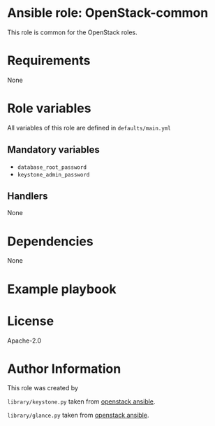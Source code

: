# Ansible role: OpenStack-common

This role is common for the OpenStack roles.

# Requirements
None

# Role variables
All variables of this role are defined in `defaults/main.yml`

## Mandatory variables
* `database_root_password`
* `keystone_admin_password`

## Handlers
None

# Dependencies
None

# Example playbook

# License
Apache-2.0

# Author Information
This role was created by

`library/keystone.py` taken from [openstack ansible](https://github.com/openstack/openstack-ansible/blob/liberty/playbooks/library/keystone).

`library/glance.py` taken from [openstack ansible](https://github.com/openstack/openstack-ansible/blob/liberty/playbooks/library/glance).

